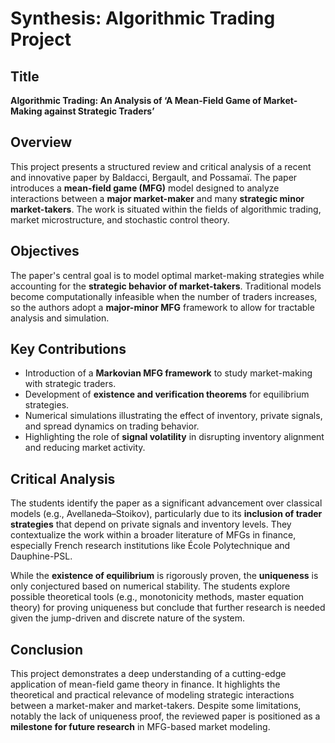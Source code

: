 # Synthesis: Algorithmic Trading Project

## Title
**Algorithmic Trading: An Analysis of ‘A Mean-Field Game of Market-Making against Strategic Traders’**

## Overview

This project presents a structured review and critical analysis of a recent and innovative paper by Baldacci, Bergault, and Possamaï. The paper introduces a **mean-field game (MFG)** model designed to analyze interactions between a **major market-maker** and many **strategic minor market-takers**. The work is situated within the fields of algorithmic trading, market microstructure, and stochastic control theory.

## Objectives

The paper's central goal is to model optimal market-making strategies while accounting for the **strategic behavior of market-takers**. Traditional models become computationally infeasible when the number of traders increases, so the authors adopt a **major-minor MFG** framework to allow for tractable analysis and simulation.

## Key Contributions

- Introduction of a **Markovian MFG framework** to study market-making with strategic traders.
- Development of **existence and verification theorems** for equilibrium strategies.
- Numerical simulations illustrating the effect of inventory, private signals, and spread dynamics on trading behavior.
- Highlighting the role of **signal volatility** in disrupting inventory alignment and reducing market activity.

## Critical Analysis

The students identify the paper as a significant advancement over classical models (e.g., Avellaneda–Stoikov), particularly due to its **inclusion of trader strategies** that depend on private signals and inventory levels. They contextualize the work within a broader literature of MFGs in finance, especially French research institutions like École Polytechnique and Dauphine-PSL.

While the **existence of equilibrium** is rigorously proven, the **uniqueness** is only conjectured based on numerical stability. The students explore possible theoretical tools (e.g., monotonicity methods, master equation theory) for proving uniqueness but conclude that further research is needed given the jump-driven and discrete nature of the system.

## Conclusion

This project demonstrates a deep understanding of a cutting-edge application of mean-field game theory in finance. It highlights the theoretical and practical relevance of modeling strategic interactions between a market-maker and market-takers. Despite some limitations, notably the lack of uniqueness proof, the reviewed paper is positioned as a **milestone for future research** in MFG-based market modeling.
